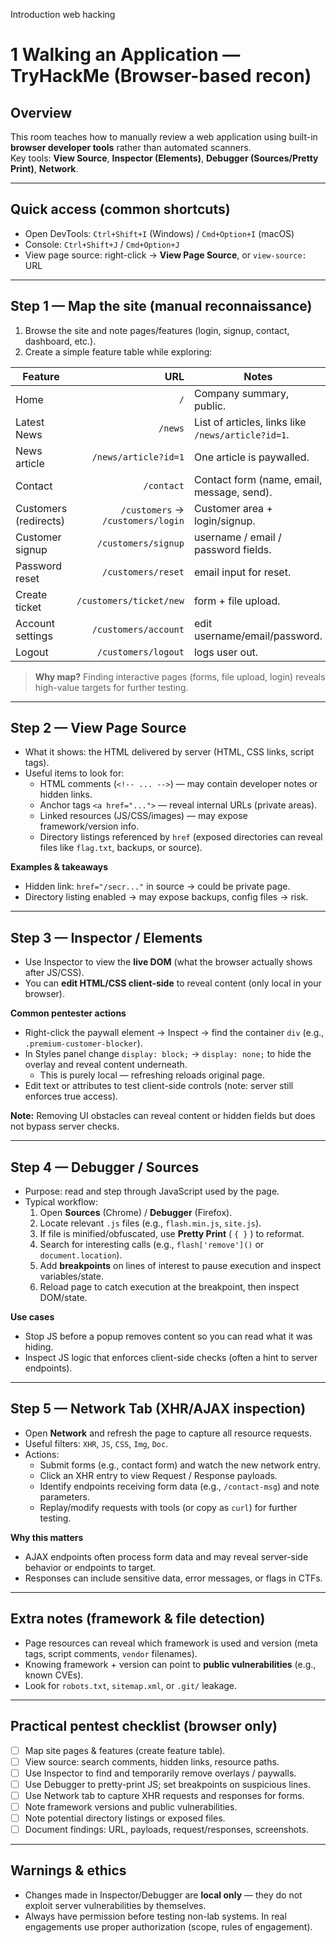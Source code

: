 Introduction web hacking
# 1 Walking an Application — TryHackMe (Browser-based recon)

## Overview
This room teaches how to manually review a web application using built-in **browser developer tools** rather than automated scanners.  
Key tools: **View Source**, **Inspector (Elements)**, **Debugger (Sources/Pretty Print)**, **Network**.

---

## Quick access (common shortcuts)
- Open DevTools: `Ctrl+Shift+I` (Windows) / `Cmd+Option+I` (macOS)  
- Console: `Ctrl+Shift+J` / `Cmd+Option+J`  
- View page source: right-click → **View Page Source**, or `view-source:` URL

---

## Step 1 — Map the site (manual reconnaissance)
1. Browse the site and note pages/features (login, signup, contact, dashboard, etc.).  
2. Create a simple feature table while exploring:

| Feature | URL | Notes |
|---|---:|---|
| Home | `/` | Company summary, public. |
| Latest News | `/news` | List of articles, links like `/news/article?id=1`. |
| News article | `/news/article?id=1` | One article is paywalled. |
| Contact | `/contact` | Contact form (name, email, message, send). |
| Customers (redirects) | `/customers` → `/customers/login` | Customer area + login/signup. |
| Customer signup | `/customers/signup` | username / email / password fields. |
| Password reset | `/customers/reset` | email input for reset. |
| Create ticket | `/customers/ticket/new` | form + file upload. |
| Account settings | `/customers/account` | edit username/email/password. |
| Logout | `/customers/logout` | logs user out. |

> **Why map?** Finding interactive pages (forms, file upload, login) reveals high-value targets for further testing.

---

## Step 2 — View Page Source
- What it shows: the HTML delivered by server (HTML, CSS links, script tags).  
- Useful items to look for:
  - HTML comments (`<!-- ... -->`) — may contain developer notes or hidden links.
  - Anchor tags `<a href="...">` — reveal internal URLs (private areas).
  - Linked resources (JS/CSS/images) — may expose framework/version info.
  - Directory listings referenced by `href` (exposed directories can reveal files like `flag.txt`, backups, or source).

**Examples & takeaways**
- Hidden link: `href="/secr..."` in source → could be private page.
- Directory listing enabled → may expose backups, config files → risk.

---

## Step 3 — Inspector / Elements
- Use Inspector to view the **live DOM** (what the browser actually shows after JS/CSS).  
- You can **edit HTML/CSS client-side** to reveal content (only local in your browser).

**Common pentester actions**
- Right-click the paywall element → Inspect → find the container `div` (e.g., `.premium-customer-blocker`).
- In Styles panel change `display: block;` → `display: none;` to hide the overlay and reveal content underneath.
  - This is purely local — refreshing reloads original page.
- Edit text or attributes to test client-side controls (note: server still enforces true access).

**Note:** Removing UI obstacles can reveal content or hidden fields but does not bypass server checks.

---

## Step 4 — Debugger / Sources
- Purpose: read and step through JavaScript used by the page.
- Typical workflow:
  1. Open **Sources** (Chrome) / **Debugger** (Firefox).
  2. Locate relevant `.js` files (e.g., `flash.min.js`, `site.js`).
  3. If file is minified/obfuscated, use **Pretty Print** ( `{ }` ) to reformat.
  4. Search for interesting calls (e.g., `flash['remove']()` or `document.location`).
  5. Add **breakpoints** on lines of interest to pause execution and inspect variables/state.
  6. Reload page to catch execution at the breakpoint, then inspect DOM/state.

**Use cases**
- Stop JS before a popup removes content so you can read what it was hiding.
- Inspect JS logic that enforces client-side checks (often a hint to server endpoints).

---

## Step 5 — Network Tab (XHR/AJAX inspection)
- Open **Network** and refresh the page to capture all resource requests.
- Useful filters: `XHR`, `JS`, `CSS`, `Img`, `Doc`.
- Actions:
  - Submit forms (e.g., contact form) and watch the new network entry.
  - Click an XHR entry to view Request / Response payloads.
  - Identify endpoints receiving form data (e.g., `/contact-msg`) and note parameters.
  - Replay/modify requests with tools (or copy as `curl`) for further testing.

**Why this matters**
- AJAX endpoints often process form data and may reveal server-side behavior or endpoints to target.
- Responses can include sensitive data, error messages, or flags in CTFs.

---

## Extra notes (framework & file detection)
- Page resources can reveal which framework is used and version (meta tags, script comments, `vendor` filenames).
- Knowing framework + version can point to **public vulnerabilities** (e.g., known CVEs).
- Look for `robots.txt`, `sitemap.xml`, or `.git/` leakage.

---

## Practical pentest checklist (browser only)
- [ ] Map site pages & features (create feature table).  
- [ ] View source: search comments, hidden links, resource paths.  
- [ ] Use Inspector to find and temporarily remove overlays / paywalls.  
- [ ] Use Debugger to pretty-print JS; set breakpoints on suspicious lines.  
- [ ] Use Network tab to capture XHR requests and responses for forms.  
- [ ] Note framework versions and public vulnerabilities.  
- [ ] Note potential directory listings or exposed files.  
- [ ] Document findings: URL, payloads, request/responses, screenshots.

---

## Warnings & ethics
- Changes made in Inspector/Debugger are **local only** — they do not exploit server vulnerabilities by themselves.  
- Always have permission before testing non-lab systems. In real engagements use proper authorization (scope, rules of engagement).
